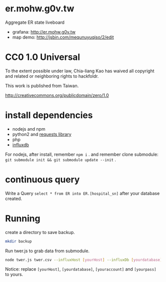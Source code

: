 er.mohw.g0v.tw
==============

Aggregate ER state liveboard

* grafana: http://er.mohw.g0v.tw
* map demo: http://jsbin.com/mequnuyuqiso/2/edit


# CC0 1.0 Universal

To the extent possible under law, Chia-liang Kao has waived all copyright
and related or neighboring rights to hackfoldr.

This work is published from Taiwan.

http://creativecommons.org/publicdomain/zero/1.0

# install dependencies

* nodejs and npm
* python2 and [requests library](http://docs.python-requests.org/en/latest/)
* php
* [influxdb](http://influxdb.com/docs/v0.8/introduction/installation.html)

For nodejs, after install, remember ```npm i``` .  and remember clone submodule: ```git submodule init && git submodule update --init``` .

# continuous query
Write a Query ```select * from ER into ER.[hospital_sn]``` after your database created.

# Running
create a directory to save backup.
```bash
mkdir backup
```
Run twer.js to grab data from submodule.
```bash
node twer.js twer.csv --influxHost [yourHost] --influxDb [yourdatabase] --influxUser [youraccount] --influxPass [yourpass] > temp && ./backup.sh
```
Notice:  replace `[yourHost]`, `[yourdatabase]`, `[youraccount]` and `[yourpass]` to yours.
